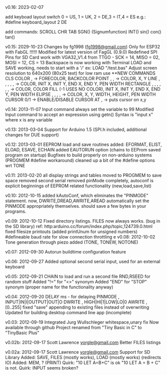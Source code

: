v0.16: 2023-02-07

add keyboad layout switch
0 = US, 1 = UK, 2 = DE,3 = IT,4 = ES
e.g.: #define keyboard_layout 2 DE


add commands:
SCROLL
CHR <int dec>
TAB <int>
SGN(<int>) (Signumfunction)
INT(<double>)
sin(<int rad>)
con(<int rad>)
tan(<int rad>)

v0.15: 2029-10-23
Changes by fg1998 (fg1998@gmail.com)
Only for ESP32 with FabGL !!!!!!
Modified for latest version of FagGL (0.9.0)
Redefined SPI Pins for SD Card work with VGA32_V1.4 from TTGO - SCK = 14,  MISO = 02, MOSI = 12, CS = 13
Backspace is now working with Terminal
LOAD and SAVE working,  needs to start with a '/' ex: LOAD "/test.bas"
Adjust screen resolution to 640x200 (80x25 text) for low ram use
**NEW COMMANDS
CLS
COLOR <INT>,<INT> -> FORECOLOR, BACKCOLOR
POINT <INT>, <INT>, <INT> -> COLOR, X, Y
LINE <INT>, <INT>, <INT>, <INT>, <INT>, <INT>  -> COLOR, INIT X, INIT Y, END X, END Y, PEN WIDTH
RECTANGLE <INT>, <INT>, <INT>, <INT>, <INT>, <INT>, <INT> -> COLOR, COLOR FILL (-1 USES NO COLOR), INIT X, INIT Y, END X, END Y, PEN WIDTH
ELIPSE <INT>, <INT>, <INT>, <INT>, <INT> -> COLOR, X, Y, WIDTH, HEIGHT, PEN WIDTH
CURSOR 0/1 -> ENABLE/DISABLE CURSOR
AT <INT>,<INT> -> puts cursor on x,y

v0.14: 2013-11-07
Input command always set the variable to 99
Modified Input command to accept an expression using getn()
Syntax is "input x" where x is any variable

v0.13: 2013-03-04
Support for Arduino 1.5 (SPI.h included, additional changes for DUE support)

v0.12: 2013-03-01
EEPROM load and save routines added: EFORMAT, ELIST, ELOAD, ESAVE, ECHAIN
added EAUTORUN option (chains to EEProm saved program on startup)
Bugfixes to build properly on non-arduino systems (PROGMEM #define workaround)
cleaned up a bit of the #define options wrt TONE

v0.11: 2013-02-20
all display strings and tables moved to PROGMEM to save space
removed second serial
removed pinMode completely, autoconf is explicit
beginnings of EEPROM related functionality (new,load,save,list)

v0.10: 2012-10-15
added kAutoConf, which eliminates the "PINMODE" statement.
now, DWRITE,DREAD,AWRITE,AREAD automatically set the PINMODE appropriately themselves.
should save a few bytes in your programs.

v0.09: 2012-10-12
Fixed directory listings.  FILES now always works. (bug in the SD library)
ref: http:arduino.cc/forum/index.php/topic,124739.0.html
fixed filesize printouts (added printUnum for unsigned numbers)
#defineable baud rate for slow connection throttling
e
v0.08: 2012-10-02
Tone generation through piezo added (TONE, TONEW, NOTONE)

v0.07: 2012-09-30
Autorun buildtime configuration feature

v0.06: 2012-09-27
Added optional second serial input, used for an external keyboard

v0.05: 2012-09-21
CHAIN to load and run a second file
RND,RSEED for random stuff
Added "!=" for "<>" synonym
Added "END" for "STOP" synonym (proper name for the functionality anyway)

v0.04: 2012-09-20
DELAY ms   - for delaying
PINMODE <pin>, INPUT|IN|I|OUTPUT|OUT|O
DWRITE <pin>, HIGH|HI|1|LOW|LO|0
AWRITE <pin>, [0..255]
fixed "save" appending to existing files instead of overwriting
Updated for building desktop command line app (incomplete)

v0.03: 2012-09-19
Integrated Jurg Wullschleger whitespace,unary fix
Now available through github
Project renamed from "Tiny Basic in C" to "TinyBasic Plus"

v0.02b: 2012-09-17  Scott Lawrence <yorgle@gmail.com>
Better FILES listings

v0.02a: 2012-09-17  Scott Lawrence <yorgle@gmail.com>
Support for SD Library
Added: SAVE, FILES (mostly works), LOAD (mostly works) (redirects IO)
Added: MEM, ? (PRINT)
Quirk:  "10 LET A=B+C" is ok "10 LET A = B + C" is not.
Quirk:  INPUT seems broken?
